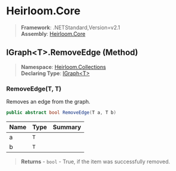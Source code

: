 # Heirloom.Core

> **Framework**: .NETStandard,Version=v2.1  
> **Assembly**: [Heirloom.Core][0]

## IGraph\<T>.RemoveEdge (Method)

> **Namespace**: [Heirloom.Collections][0]  
> **Declaring Type**: [IGraph\<T>][1]

### RemoveEdge(T, T)

Removes an edge from the graph.

```cs
public abstract bool RemoveEdge(T a, T b)
```

| Name | Type | Summary |
|------|------|---------|
| a    | `T`  |         |
| b    | `T`  |         |

> **Returns** - `bool` - True, if the item was successfully removed.

[0]: ../../../Heirloom.Core.md
[1]: ../IGraph[T].md
